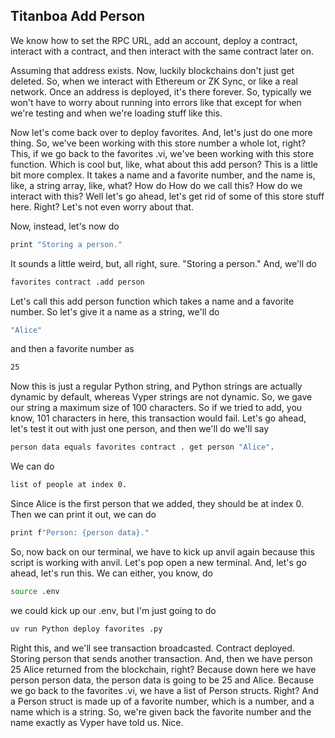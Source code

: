## Titanboa Add Person

We know how to set the RPC URL, add an account, deploy a contract, interact with a contract, and then interact with the same contract later on.

Assuming that address exists. Now, luckily blockchains don't just get deleted. So, when we interact with Ethereum or ZK Sync, or like a real network. Once an address is deployed, it's there forever. So, typically we won't have to worry about running into errors like that except for when we're testing and when we're loading stuff like this.

Now let's come back over to deploy favorites. And, let's just do one more thing. So, we've been working with this store number a whole lot, right? This, if we go back to the favorites .vi, we've been working with this store function. Which is cool but, like, what about this add person? This is a little bit more complex. It takes a name and a favorite number, and the name is, like, a string array, like, what? How do How do we call this? How do we interact with this? Well let's go ahead, let's get rid of some of this store stuff here. Right? Let's not even worry about that.

Now, instead, let's now do

```bash
print "Storing a person."
```

It sounds a little weird, but, all right, sure. "Storing a person." And, we'll do

```bash
favorites contract .add person
```

Let's call this add person function which takes a name and a favorite number. So let's give it a name as a string, we'll do

```bash
"Alice"
```

and then a favorite number as

```bash
25
```

Now this is just a regular Python string, and Python strings are actually dynamic by default, whereas Vyper strings are not dynamic. So, we gave our string a maximum size of 100 characters. So if we tried to add, you know, 101 characters in here, this transaction would fail. Let's go ahead, let's test it out with just one person, and then we'll do we'll say

```bash
person data equals favorites contract . get person "Alice".
```

We can do

```bash
list of people at index 0.
```

Since Alice is the first person that we added, they should be at index 0. Then we can print it out, we can do

```bash
print f"Person: {person data}."
```

So, now back on our terminal, we have to kick up anvil again because this script is working with anvil. Let's pop open a new terminal. And, let's go ahead, let's run this. We can either, you know, do

```bash
source .env
```

we could kick up our .env, but I'm just going to do

```bash
uv run Python deploy favorites .py
```

Right this, and we'll see transaction broadcasted. Contract deployed. Storing person that sends another transaction. And, then we have person 25 Alice returned from the blockchain, right? Because down here we have person person data, the person data is going to be 25 and Alice. Because we go back to the favorites .vi, we have a list of Person structs. Right? And a Person struct is made up of a favorite number, which is a number, and a name which is a string. So, we're given back the favorite number and the name exactly as Vyper have told us. Nice.
